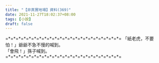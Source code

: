 ```yaml
---
title: "【非真實地場】資料(369)"
date: 2021-11-27T18:02:37+08:00
tags: [小說]
draft: false
---
```


=\*=\*=\*=\*=\*=\*=\*=\*=\*=\*=\*=\*=\*=\*=\*=\*=\*=\*=\*=\*=\*=\*= 
「紙老虎，不要怕！」爺爺不急不慢的喊到。  
「會飛！」孫子喊到。  
=\*=\*=\*=\*=\*=\*=\*=\*=\*=\*=\*=\*=\*=\*=\*=\*=\*=\*=\*=\*=\*=\*=  